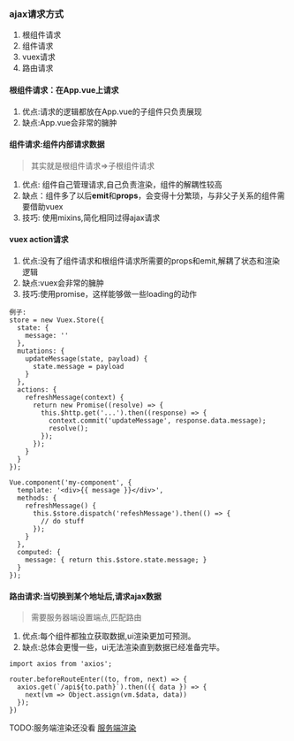 ### ajax请求方式

1. 根组件请求
2. 组件请求
3. vuex请求
4. 路由请求

#### 根组件请求：在App.vue上请求
  1. 优点:请求的逻辑都放在App.vue的子组件只负责展现
  2. 缺点:App.vue会非常的臃肿

#### 组件请求:组件内部请求数据
> 其实就是根组件请求=>子根组件请求
1. 优点: 组件自己管理请求,自己负责渲染，组件的解耦性较高
2. 缺点：组件多了以后**emit**和**props**，会变得十分繁琐，与非父子关系的组件需要借助vuex
3. 技巧: 使用mixins,简化相同过得ajax请求

#### vuex action请求
1. 优点:没有了组件请求和根组件请求所需要的props和emit,解耦了状态和渲染逻辑
2. 缺点:vuex会非常的臃肿
3. 技巧:使用promise，这样能够做一些loading的动作

```
例子:
store = new Vuex.Store({
  state: {
    message: ''
  },
  mutations: {
    updateMessage(state, payload) {
      state.message = payload
    }
  },
  actions: {
    refreshMessage(context) {
      return new Promise((resolve) => {
        this.$http.get('...').then((response) => {
          context.commit('updateMessage', response.data.message);
          resolve();
        });
      });
    }
  }
});

Vue.component('my-component', {
  template: '<div>{{ message }}</div>',
  methods: {
    refreshMessage() {
      this.$store.dispatch('refeshMessage').then(() => {
        // do stuff
      });
    }
  },
  computed: {
    message: { return this.$store.state.message; }
  }
});
```

#### 路由请求:当切换到某个地址后,请求ajax数据
> 需要服务器端设置端点,匹配路由
1. 优点:每个组件都独立获取数据,ui渲染更加可预测。
2. 缺点:总体会更慢一些，ui无法渲染直到数据已经准备完毕。

```
import axios from 'axios';

router.beforeRouteEnter((to, from, next) => {
  axios.get(`/api${to.path}`).then(({ data }) => {
    next(vm => Object.assign(vm.$data, data))
  });
})

```
TODO:服务端渲染还没看
[服务端渲染](https://vuejsdevelopers.com/2017/08/06/vue-js-laravel-full-stack-ajax/)
